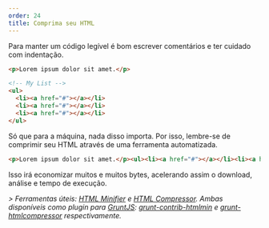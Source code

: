 ```yaml
---
order: 24
title: Comprima seu HTML
---
```


Para manter um código legível é bom escrever comentários e ter cuidado com indentação.

```html
<p>Lorem ipsum dolor sit amet.</p>

<!-- My List -->
<ul>
  <li><a href="#"></a></li>
  <li><a href="#"></a></li>
  <li><a href="#"></a></li>
</ul>
```

Só que para a máquina, nada disso importa. Por isso, lembre-se de comprimir seu HTML através de uma ferramenta automatizada.

```html
<p>Lorem ipsum dolor sit amet.</p><ul><li><a href="#"></a></li><li><a href="#"></a></li><li><a href="#"></a></li></ul>
```

Isso irá economizar muitos e muitos bytes, acelerando assim o download, análise e tempo de execução.

*> Ferramentas úteis: [HTML Minifier](http://kangax.github.com/html-minifier/) e [HTML Compressor](http://code.google.com/p/htmlcompressor/). Ambas disponíveis como plugin para [GruntJS](http://gruntjs.com/): [grunt-contrib-htmlmin](https://github.com/gruntjs/grunt-contrib-htmlmin) e [grunt-htmlcompressor](https://github.com/jney/grunt-htmlcompressor) respectivamente.*
